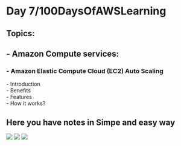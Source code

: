 <h1>Day 7/100DaysOfAWSLearning</h1>


<h2>Topics:</h2>


<h2> - Amazon Compute services: </h2>
  <h3> - Amazon Elastic Compute Cloud (EC2) Auto Scaling  </h3>
          - Introduction <br>
          - Benefits <br>
          - Features <br>
          - How it works? <br>
   
   <h2> Here you have notes in Simpe and easy way </h2>
   
   
   <img src = "https://github.com/thetechgirlgita/100-days-of-aws-learning/blob/master/Images/Day7/7_1.jpg?raw=true">
      <img src = "https://github.com/thetechgirlgita/100-days-of-aws-learning/blob/master/Images/Day7/7_2.jpg?raw=true">
         <img src = "https://github.com/thetechgirlgita/100-days-of-aws-learning/blob/master/Images/Day7/7_3.jpg?raw=true">
           
